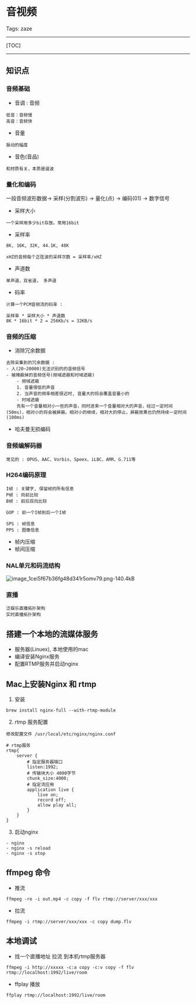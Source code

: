 # 音视频

Tags: zaze

---

[TOC]

---


## 知识点

### 音频基础

- 音调 : 音频
```
低音：音频慢
高音：音频快
```
- 音量
```
振动的幅度
```

- 音色(音品)
```
和材质有关，本质是谐波
```

### 量化和编码

一段音频波形数据-> 采样(分割波形) -> 量化(点) -> 编码(01) -> 数字信号

- 采样大小
```
一个采样用多少bit存放。常用16bit
```
- 采样率
```
8K, 16K, 32K, 44.1K, 48K

xHZ的音频每个正弦波的采样次数 = 采样率/xHZ
```

- 声道数
```
单声道，双省道， 多声道
```

- 码率
```
计算一个PCM音频流的码率 :

采样率 * 采样大小 * 声道数 
8K * 16bit * 2 = 256Kb/s = 32KB/s
```

### 音频的压缩

- 消除冗余数据
```
去除采集到的冗余数据 : 
- 人(20~20000)无法识别的的音频信号
- 被掩蔽掉的音频信号(频域遮蔽和时域遮蔽)
    - 频域遮蔽
    1. 音量很低的声音
    2. 当声音的频率相差很近时, 音量大的将会覆盖音量小的
    - 时域遮蔽
    先有一个音量相对小一些的声音，同时进来一个音量相对大的声音，经过一定时间(50ms)，相对小的将会被屏蔽。相对小的继续，相对大的停止，屏蔽效果也仍然持续一定时间(100ms) 
```

- 哈夫曼无损编码

### 音频编解码器

```
常见的 : OPUS、AAC、Vorbis、Speex、iLBC、AMR、G.711等
```

### H264编码原理

```
I帧 : 关键字, 保留帧的所有信息
P帧 : 向前比较
B帧 : 前后双向比较

GOP : 前一个I帧到后一个I帧

SPS : 帧信息
PPS : 图像信息
```

- 帧内压缩
- 帧间压缩

### NAL单元和码流结构

![image_1cei5f67b36fg48d341r5omv79.png-140.4kB][1]


### 直播

```
泛娱乐直播拓扑架构
实时直播拓扑架构
```


## 搭建一个本地的流媒体服务

- 服务器(Linuex), 本地使用的mac
- 编译安装Nginx服务
- 配置RTMP服务并启动nginx


## Mac上安装Nginx 和 rtmp

1. 安装
```
brew install nginx-full --with-rtmp-module
```

2. rtmp 服务配置
```
修改配置文件 /usr/local/etc/nginx/nginx.conf

# rtmp服务
rtmp{
    server {
        # 指定服务器端口
        listen:1992;
        # 传输块大小 4000字节
        chunk_size:4000;
        # 指定流应用
        application live {
            live on;
            record off;
            allow play all;
        }
    }
}
```

3. 启动nginx
```
- nginx
- nginx -s reload
- nginx -s stop
```

## ffmpeg 命令

- 推流
```
ffmpeg -re -i out.mp4 -c copy -f flv rtmp://server/xxx/xxx
```

- 拉流
```
ffmpeg -i rtmp://server/xxx/xxx -c copy dump.flv
```

## 本地调试

- 找一个直播地址 拉流 到本机rtmp服务器
```
ffmpeg -i http://xxxxx -c:a copy -c:v copy -f flv rtmp://localhost:1992/live/room
```
- ffplay 播放
```
ffplay rtmp://localhost:1992/live/room
```


  [1]: http://static.zybuluo.com/zaze/86uotc8o85mh7fkofs87tixf/image_1cei5f67b36fg48d341r5omv79.png